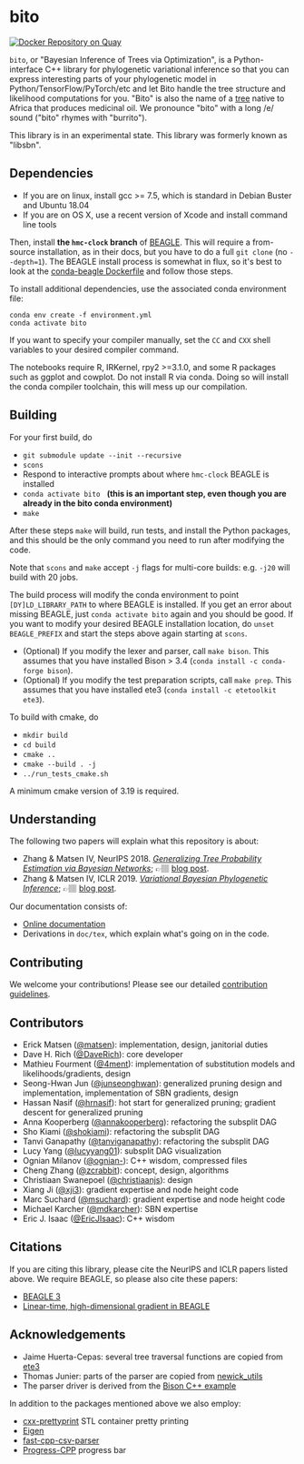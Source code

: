 # bito

[![Docker Repository on Quay](https://quay.io/repository/matsengrp/bito/status "Docker Repository on Quay")](https://quay.io/repository/matsengrp/bito)

`bito`, or "Bayesian Inference of Trees via Optimization", is a Python-interface C++ library for phylogenetic variational inference so that you can express interesting parts of your phylogenetic model in Python/TensorFlow/PyTorch/etc and let Bito handle the tree structure and likelihood computations for you.
"Bito" is also the name of a [tree](https://www.merriam-webster.com/dictionary/bito) native to Africa that produces medicinal oil.
We pronounce "bito" with a long /e/ sound ("bito" rhymes with "burrito").

This library is in an experimental state.
This library was formerly known as "libsbn".

## Dependencies

* If you are on linux, install gcc >= 7.5, which is standard in Debian Buster and Ubuntu 18.04
* If you are on OS X, use a recent version of Xcode and install command line tools

Then, install **the `hmc-clock` branch** of [BEAGLE](https://github.com/beagle-dev/beagle-lib).
This will require a from-source installation, as in their docs, but you have to do a full `git clone` (no `--depth=1`).
The BEAGLE install process is somewhat in flux, so it's best to look at the [conda-beagle Dockerfile](https://github.com/matsengrp/conda-beagle/blob/master/Dockerfile) and follow those steps.

To install additional dependencies, use the associated conda environment file:

    conda env create -f environment.yml
    conda activate bito

If you want to specify your compiler manually, set the `CC` and `CXX` shell variables to your desired compiler command.

The notebooks require R, IRKernel, rpy2 >=3.1.0, and some R packages such as ggplot and cowplot.
Do not install R via conda.
Doing so will install the conda compiler toolchain, this will mess up our compilation.


## Building

For your first build, do

* `git submodule update --init --recursive`
* `scons`
* Respond to interactive prompts about where `hmc-clock` BEAGLE is installed
* `conda activate bito` &nbsp; **(this is an important step, even though you are already in the bito conda environment)**
* `make`

After these steps `make` will build, run tests, and install the Python packages, and this should be the only command you need to run after modifying the code.

Note that `scons` and `make` accept `-j` flags for multi-core builds: e.g. `-j20` will build with 20 jobs.

The build process will modify the conda environment to point `[DY]LD_LIBRARY_PATH` to where BEAGLE is installed.
If you get an error about missing BEAGLE, just `conda activate bito` again and you should be good.
If you want to modify your desired BEAGLE installation location, do `unset BEAGLE_PREFIX` and start the steps above again starting at `scons`.

* (Optional) If you modify the lexer and parser, call `make bison`. This assumes that you have installed Bison > 3.4 (`conda install -c conda-forge bison`).
* (Optional) If you modify the test preparation scripts, call `make prep`. This assumes that you have installed ete3 (`conda install -c etetoolkit ete3`).

To build with cmake, do

* `mkdir build`
* `cd build`
* `cmake ..`
* `cmake --build . -j`
* `../run_tests_cmake.sh`

A minimum cmake version of 3.19 is required.

## Understanding

The following two papers will explain what this repository is about:

* Zhang & Matsen IV, NeurIPS 2018. [_Generalizing Tree Probability Estimation via Bayesian Networks_](http://papers.nips.cc/paper/7418-generalizing-tree-probability-estimation-via-bayesian-networks.pdf); 👉🏽 [blog post](https://matsen.fredhutch.org/general/2018/12/05/sbn.html).
* Zhang & Matsen IV, ICLR 2019. [_Variational Bayesian Phylogenetic Inference_](https://openreview.net/pdf?id=SJVmjjR9FX_); 👉🏽 [blog post](https://matsen.fredhutch.org/general/2019/08/24/vbpi.html).

Our documentation consists of:

* [Online documentation](https://phylovi.github.io/bito/)
* Derivations in `doc/tex`, which explain what's going on in the code.


## Contributing

We welcome your contributions!
Please see our detailed [contribution guidelines](CONTRIBUTING.md).


## Contributors

* Erick Matsen ([@matsen](https://github.com/matsen)): implementation, design, janitorial duties
* Dave H. Rich ([@DaveRich](https://github.com/davidrich27)): core developer
* Mathieu Fourment ([@4ment](https://github.com/4ment)): implementation of substitution models and likelihoods/gradients, design
* Seong-Hwan Jun ([@junseonghwan](https://github.com/junseonghwan)): generalized pruning design and implementation, implementation of SBN gradients, design
* Hassan Nasif ([@hrnasif](https://github.com/hrnasif)): hot start for generalized pruning; gradient descent for generalized pruning
* Anna Kooperberg ([@annakooperberg](https://github.com/annakooperberg)): refactoring the subsplit DAG
* Sho Kiami ([@shokiami](https://github.com/shokiami)): refactoring the subsplit DAG
* Tanvi Ganapathy ([@tanviganapathy](https://github.com/tanviganapathy)): refactoring the subsplit DAG
* Lucy Yang ([@lucyyang01](https://github.com/lucyyang01)): subsplit DAG visualization
* Ognian Milanov ([@ognian-](https://github.com/ognian-)): C++ wisdom, compressed files
* Cheng Zhang ([@zcrabbit](https://github.com/zcrabbit)): concept, design, algorithms
* Christiaan Swanepoel ([@christiaanjs](https://github.com/christiaanjs)): design
* Xiang Ji ([@xji3](https://github.com/xji3)): gradient expertise and node height code
* Marc Suchard ([@msuchard](https://github.com/msuchard)): gradient expertise and node height code
* Michael Karcher ([@mdkarcher](https://github.com/mdkarcher)): SBN expertise
* Eric J. Isaac ([@EricJIsaac](https://github.com/EricJIsaac)): C++ wisdom

## Citations

If you are citing this library, please cite the NeurIPS and ICLR papers listed above.
We require BEAGLE, so please also cite these papers:

* [BEAGLE 3](http://dx.doi.org/10.1093/sysbio/syz020)
* [Linear-time, high-dimensional gradient in BEAGLE](https://doi.org/10.1093/molbev/msaa130)


## Acknowledgements

* Jaime Huerta-Cepas: several tree traversal functions are copied from [ete3](https://github.com/etetoolkit/ete)
* Thomas Junier: parts of the parser are copied from [newick\_utils](https://github.com/tjunier/newick_utils)
* The parser driver is derived from the [Bison C++ example](https://www.gnu.org/software/bison/manual/html_node/Calc_002b_002b-Parsing-Driver.html#Calc_002b_002b-Parsing-Driver)

In addition to the packages mentioned above we also employ:

* [cxx-prettyprint](https://github.com/louisdx/cxx-prettyprint) STL container pretty printing
* [Eigen](https://gitlab.com/libeigen/eigen)
* [fast-cpp-csv-parser](https://github.com/ben-strasser/fast-cpp-csv-parser)
* [Progress-CPP](https://github.com/prakhar1989/progress-cpp) progress bar
